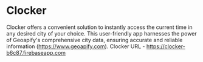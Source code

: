 # Clocker
Clocker offers a convenient solution to instantly access the current time in any desired city of your choice. This user-friendly app harnesses the power of Geoapify's comprehensive city data, ensuring accurate and reliable information (https://www.geoapify.com).
Clocker URL - https://clocker-b6c87.firebaseapp.com

